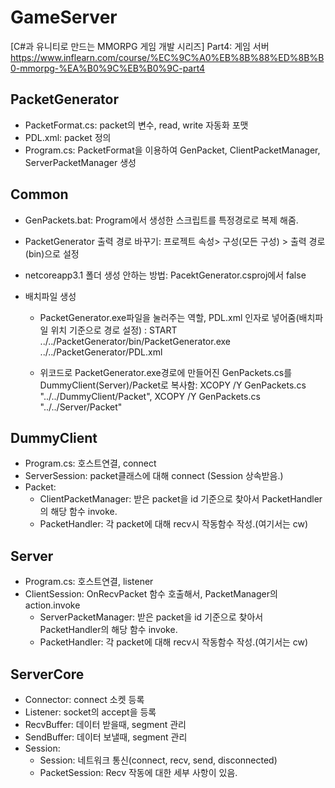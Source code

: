 # GameServer
[C#과 유니티로 만드는 MMORPG 게임 개발 시리즈] Part4: 게임 서버
https://www.inflearn.com/course/%EC%9C%A0%EB%8B%88%ED%8B%B0-mmorpg-%EA%B0%9C%EB%B0%9C-part4

## PacketGenerator
- PacketFormat.cs:  packet의 변수, read, write 자동화 포맷
- PDL.xml: packet 정의
- Program.cs: PacketFormat을 이용하여 GenPacket, ClientPacketManager, ServerPacketManager 생성

## Common
- GenPackets.bat: Program에서 생성한 스크립트를 특정경로로 복제 해줌. 

 - PacketGenerator 출력 경로 바꾸기: 프로젝트 속성> 구성(모든 구성) > 출력 경로(bin\)으로 설정
 - netcoreapp3.1 폴더 생성 안하는 방법: PacektGenerator.csproj에서 <AppendTargetFrameworkToOutputPath>false</AppendTargetFrameworkToOutputPath>
 - 배치파일 생성
    - PacketGenerator.exe파일을 눌러주는 역할, PDL.xml 인자로 넣어줌(배치파일 위치 기준으로 경로 설정) : START ../../PacketGenerator/bin/PacketGenerator.exe  ../../PacketGenerator/PDL.xml
    
    - 위코드로 PacketGenerator.exe경로에 만들어진 GenPackets.cs를 DummyClient(Server)/Packet로 복사함: XCOPY /Y GenPackets.cs "../../DummyClient/Packet", XCOPY /Y GenPackets.cs "../../Server/Packet"

## DummyClient
- Program.cs:  호스트연결, connect
- ServerSession: packet클래스에 대해 connect (Session 상속받음.)
- Packet:
    - ClientPacketManager: 받은 packet을 id 기준으로 찾아서 PacketHandler의 해당 함수 invoke.
    - PacketHandler: 각 packet에 대해 recv시 작동함수 작성.(여기서는 cw)


## Server
- Program.cs:  호스트연결, listener
- ClientSession: OnRecvPacket 함수 호출해서, PacketManager의 action.invoke
    - ServerPacketManager: 받은 packet을 id 기준으로 찾아서 PacketHandler의 해당 함수 invoke.
    - PacketHandler: 각 packet에 대해 recv시 작동함수 작성.(여기서는 cw)

## ServerCore
- Connector: connect 소켓 등록
- Listener: socket의 accept을 등록
- RecvBuffer:  데이터 받을때, segment 관리
- SendBuffer: 데이터 보낼때, segment 관리
- Session: 
    - Session: 네트워크 통신(connect, recv, send, disconnected) 
    - PacketSession: Recv 작동에 대한 세부 사항이 있음.
